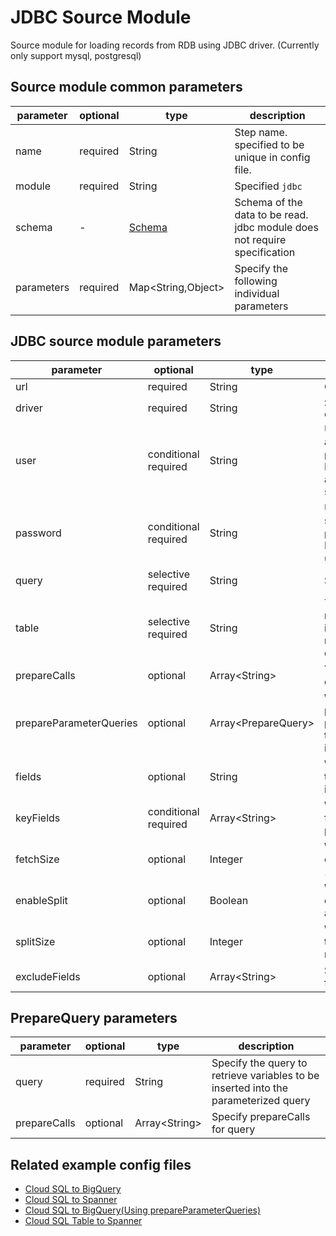 # JDBC Source Module

Source module for loading records from RDB using JDBC driver.
(Currently only support mysql, postgresql)

## Source module common parameters

| parameter | optional | type | description |
| --- | --- | --- | --- |
| name | required | String | Step name. specified to be unique in config file. |
| module | required | String | Specified `jdbc` |
| schema | - | [Schema](SCHEMA.md) | Schema of the data to be read. jdbc module does not require specification |
| parameters | required | Map<String,Object\> | Specify the following individual parameters |

## JDBC source module parameters

| parameter | optional | type | description |
| --- | --- | --- | --- |
| url | required | String | Connection destination for reading data in JDBC. |
| driver | required | String | Specify driver class such as `com.mysql.cj.jdbc.Driver`, `org.postgresql.Driver` |
| user | conditional required | String | User name to access the database. You can also specify a Secret Manager resource name like `projects/{myproj}/secrets/{mysecret}/versions/latest`. If this parameter is not specified, the worker's service account will be used as the [database user](https://cloud.google.com/sql/docs/postgres/iam-logins). In that case, specify `enableIamAuth=true` as a parameter in the `url`. |
| password | conditional required | String | User password to access the database. You can also specify a Secret Manager resource name like `projects/{myproj}/secrets/{mysecret}/versions/latest`. No need to specify if the service account will be used as `user`.  |
| query | selective required | String | SQL for reading data in JDBC |
| table | selective required | String | Table name for reading data in JDBC. Used to retrieve all records of a table. Reduce the load by dividing the query into smaller pieces. It also dynamically divides the query range and executes it in a distributed manner for faster data retrieval. |
| prepareCalls | optional | Array<String\> | You can specify multiple prepareCalls for variable definitions, etc. when calling stored procedures. |
| prepareParameterQueries | optional | Array<PrepareQuery\> | When a parameterized query is defined in a `query` parameter, you can define a query that generates parameters and inserts the results of the execution into the `query`. The field values in the query result will be inserted in parameter order. |
| fields | optional | String | When a `table` parameter is specified, specify the fields to be retrieved. The text specified here will be inserted into the SELECT clause. |
| keyFields | conditional required | Array<String\> | When a `table` parameter is specified, specify the filter field for repeated data retrieval. Normally, specify the primary keys of the table |
| fetchSize | optional | Integer | When a `table` parameter is specified, specify the number of records to be retrieved at one time. The default is 1000. |
| enableSplit | optional | Boolean | When a `table` parameter is specified, specify true to dynamically divide the query range according to the load and distribute the query execution. The default is false. |
| splitSize | optional | Integer | When a `table` parameter is specified and `enableSplit` is true, specify the number of dynamic splits for the query range. The default is 10. |
| excludeFields | optional | Array<String\> | Specify the field names if you want to exclude fields from the retrieved records. |

## PrepareQuery parameters

| parameter | optional | type | description |
| --- | --- | --- | --- |
| query | required | String | Specify the query to retrieve variables to be inserted into the parameterized query |
| prepareCalls | optional | Array<String\> | Specify prepareCalls for query |

## Related example config files

* [Cloud SQL to BigQuery](../../../../examples/jdbc-to-bigquery.json)
* [Cloud SQL to Spanner](../../../../examples/jdbc-to-spanner.json)
* [Cloud SQL to BigQuery(Using prepareParameterQueries)](../../../../examples/jdbc-to-bigquery-with-prep-param-queries.json)
* [Cloud SQL Table to Spanner](../../../../examples/jdbc-table-to-spanner.json)
